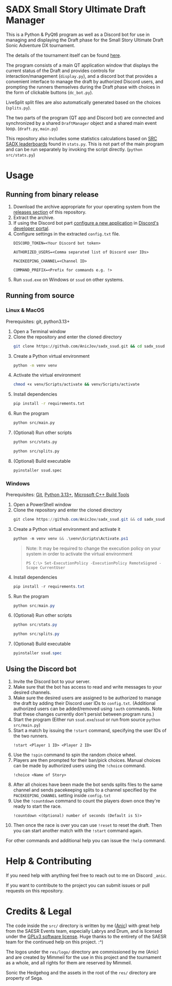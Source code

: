 # SADX Small Story Ultimate Draft Manager

This is a Python & PyQt6 program as well as a Discord bot for use in managing and displaying the Draft phase for the Small Story Ultimate Draft Sonic Adventure DX tournament.

The details of the tournament itself can be found [here](https://docs.google.com/document/d/1ISBdXpmEOfCOtP3HH7BlhTRYK97nQbVvK2tPNjKH2P4/edit?usp=sharing).

The program consists of a main QT application window that displays the current status of the Draft and provides controls for interaction/management (`display.py`), and a discord bot that provides a convenient interface to manage the draft by authorized Discord users, and prompting the runners themselves during the Draft phase with choices in the form of clickable buttons (`dc_bot.py`). 

LiveSplit split files are also automatically generated based on the choices (`splits.py`).

The two parts of the program (QT app and Discord bot) are connected and synchronized by a shared `DraftManager` object and a shared main event loop. (`draft.py`, `main.py`)

This repository also includes some statistics calculations based on [SRC SADX leaderboards](https://www.speedrun.com/sadx) found in `stats.py`. This is not part of the main program and can be run separately by invoking the script directly. (`python src/stats.py`)

# Usage

## Running from binary release

1. Download the archive appropriate for your operating system from the [releases section](https://github.com/AnicJov/sadx_ssud/releases/latest) of this repository.
1. Extract the archive.
1. If using the Discord bot part [configure a new application](https://discord.com/developers/docs/quick-start/getting-started) in [Discord's developer portal](https://discord.com/developers).
1. Configure settings in the extracted `config.txt` file.
    ```
    DISCORD_TOKEN=<Your Discord bot token>

    AUTHORIZED_USERS=<Comma separated list of Discord user IDs>

    PACEKEEPING_CHANNEL=<Channel ID>

    COMMAND_PREFIX=<Prefix for commands e.g. !>
    ```
1. Run `ssud.exe` on Windows or `ssud` on other systems.

## Running from source

### Linux & MacOS

Prerequisites: git, python3.13+

1. Open a Terminal window
1. Clone the repository and enter the cloned directory
    ```sh
    git clone https://github.com/AnicJov/sadx_ssud.git && cd sadx_ssud
    ```
1. Create a Python virtual environment
    ```sh
    python -m venv venv
    ```
1. Activate the virtual environment
    ```sh
    chmod +x venv/Scripts/activate && venv/Scripts/activate
    ```
1. Install dependencies
    ```sh
    pip install -r requirements.txt
    ```
1. Run the program
    ```sh
    python src/main.py
    ```
1. (Optional) Run other scripts
    ```sh
    python src/stats.py
    ```
    ```sh
    python src/splits.py
    ```
1. (Optional) Build executable
    ```sh
    pyinstaller ssud.spec
    ```

### Windows

Prerequisites: [Git](https://git-scm.com/downloads/win), [Python 3.13+](https://www.python.org/downloads/windows/), [Microsoft C++ Build Tools](https://visualstudio.microsoft.com/visual-cpp-build-tools/)

1. Open a PowerShell window
1. Clone the repository and enter the cloned directory
    ```ps1
    git clone https://github.com/AnicJov/sadx_ssud.git && cd sadx_ssud
    ```
1. Create a Python virtual environment and activate it
    ```ps1
    python -m venv venv && .\venv\Scripts\Activate.ps1
    ```
    > Note:
    > It may be required to change the execution policy on your system in order to activate the virtual environment
    >
    > `PS C:\> Set-ExecutionPolicy -ExecutionPolicy RemoteSigned -Scope CurrentUser`
1. Install dependencies
    ```ps1
    pip install -r requirements.txt
    ```
1. Run the program
    ```ps1
    python src/main.py
    ```
1. (Optional) Run other scripts
    ```ps1
    python src/stats.py
    ```
    ```ps1
    python src/splits.py
    ```
1. (Optional) Build executable
    ```ps1
    pyinstaller ssud.spec
    ```

## Using the Discord bot

1. Invite the Discord bot to your server.
1. Make sure that the bot has access to read and write messages to your desired channels.
1. Make sure the desired users are assigned to be authorized to manage the draft by adding their Discord user IDs to `config.txt`.
    (Additional authorized users can be added/removed using `!auth` commands. Note that these changes currently don't persist between program runs.)
1. Start the program (Either run `ssud.exe`/`ssud` or run from source `python src/main.py`)
1. Start a match by issuing the `!start` command, specifying the user IDs of the two runners.
    ```
    !start <Player 1 ID> <Player 2 ID>
    ```
1. Use the `!spin` command to spin the random choice wheel.
1. Players are then prompted for their ban/pick choices. Manual choices can be made by authorized users using the `!choice` command.
    ```
    !choice <Name of Story>
    ```
1. After all choices have been made the bot sends splits files to the same channel and sends pacekeeping splits to a channel specified by the `PACEKEEPING_CHANNEL` setting inside `config.txt`
1. Use the `!countdown` command to count the players down once they're ready to start the race.
    ```
    !countdown <(Optional) number of seconds (Default is 5)>
    ```
1. Then once the race is over you can use `!reset` to reset the draft. Then you can start another match with the `!start` command again.

For other commands and additional help you can issue the `!help` command.

# Help & Contributing

If you need help with anything feel free to reach out to me on Discord `_anic`.

If you want to contribute to the project you can submit issues or pull requests on this repository.

# Credits & Legal

The code inside the `src/` directory is written by me ([Anic](https://github.com/AnicJov)) with great help from the SAESR Events team, especially Labrys and Drum, and is licensed under the [GPLv3 software license](https://github.com/AnicJov/sadx_ssud/blob/main/LICENSE). Huge thanks to the entirety of the SAESR team for the continued help on this project. :^)

The logos under the `res/logo/` directory are commissioned by me (Anic) and are created by Mimmeil for the use in this project and the tournament as a whole, and all rights for them are reserved by Mimmeil.

Sonic the Hedgehog and the assets in the root of the `res/` directory are property of Sega.